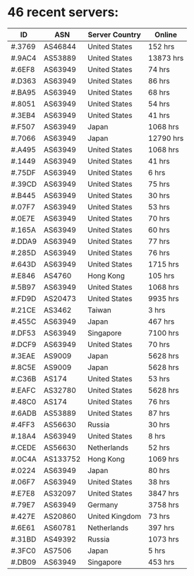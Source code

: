 # 46 recent servers:

| ID | ASN | Server Country | Online |
| ------ | ------ | ------ | ------ |
| #.3769 | AS46844 | United States | 152 hrs |
| #.9AC4 | AS53889 | United States | 13873 hrs |
| #.6EF8 | AS63949 | United States | 74 hrs |
| #.D363 | AS63949 | United States | 86 hrs |
| #.BA95 | AS63949 | United States | 68 hrs |
| #.8051 | AS63949 | United States | 54 hrs |
| #.3EB4 | AS63949 | United States | 41 hrs |
| #.F507 | AS63949 | Japan | 1068 hrs |
| #.7066 | AS63949 | Japan | 12790 hrs |
| #.A495 | AS63949 | United States | 1068 hrs |
| #.1449 | AS63949 | United States | 41 hrs |
| #.75DF | AS63949 | United States | 6 hrs |
| #.39CD | AS63949 | United States | 75 hrs |
| #.B445 | AS63949 | United States | 30 hrs |
| #.07F7 | AS63949 | United States | 53 hrs |
| #.0E7E | AS63949 | United States | 70 hrs |
| #.165A | AS63949 | United States | 60 hrs |
| #.DDA9 | AS63949 | United States | 77 hrs |
| #.285D | AS63949 | United States | 76 hrs |
| #.643D | AS63949 | United States | 1715 hrs |
| #.E846 | AS4760 | Hong Kong | 105 hrs |
| #.5B97 | AS63949 | United States | 1068 hrs |
| #.FD9D | AS20473 | United States | 9935 hrs |
| #.21CE | AS3462 | Taiwan | 3 hrs |
| #.455C | AS63949 | Japan | 467 hrs |
| #.DF53 | AS63949 | Singapore | 7100 hrs |
| #.DCF9 | AS63949 | United States | 70 hrs |
| #.3EAE | AS9009 | Japan | 5628 hrs |
| #.8C5E | AS9009 | Japan | 5628 hrs |
| #.C36B | AS174 | United States | 53 hrs |
| #.EAFC | AS32780 | United States | 5628 hrs |
| #.48C0 | AS174 | United States | 76 hrs |
| #.6ADB | AS53889 | United States | 87 hrs |
| #.4FF3 | AS56630 | Russia | 30 hrs |
| #.18A4 | AS63949 | United States | 8 hrs |
| #.CEDE | AS56630 | Netherlands | 52 hrs |
| #.0C4A | AS133752 | Hong Kong | 1069 hrs |
| #.0224 | AS63949 | Japan | 80 hrs |
| #.06F7 | AS63949 | United States | 38 hrs |
| #.E7E8 | AS32097 | United States | 3847 hrs |
| #.79E7 | AS63949 | Germany | 3758 hrs |
| #.427E | AS20860 | United Kingdom | 73 hrs |
| #.6E61 | AS60781 | Netherlands | 397 hrs |
| #.31BD | AS49392 | Russia | 1073 hrs |
| #.3FC0 | AS7506 | Japan | 5 hrs |
| #.DB09 | AS63949 | Singapore | 453 hrs |

